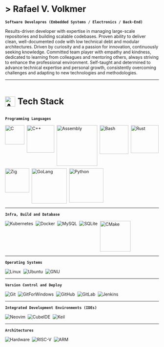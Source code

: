 # > Rafael V. Volkmer

**`Software Developres (Embedded Systems / Electronics / Back-End)`**

Results-driven developer with expertise in managing large-scale repositories and building scalable codebases. Proven ability to deliver clean, well-documented code with low technical debt and modular architectures. Driven by curiosity and a passion for innovation, continuously seeking knowledge. Committed team player with empathy and kindness, dedicated to learning from colleagues and mentoring others, always striving to enhance the professional environment. Self-taught and determined to advance technical expertise and personal growth, consistently overcoming challenges and adapting to new technologies and methodologies.

---

<!-- Título principal com GIF e texto lado a lado -->
<h1 style="display: inline-flex; align-items: center; gap: 8px;">
  <img 
    src="https://user-images.githubusercontent.com/74038190/212284087-bbe7e430-757e-4901-90bf-4cd2ce3e1852.gif"
    width="33"
    style="vertical-align: middle;"
    alt="Animated"
  />
  <span style="font-size: 28px; font-weight: bold;">Tech Stack</span>
</h1>


**`Programming Languages`**
<div style="display: flex; flex-wrap: wrap; gap: 8px;">
  <img 
    src="https://img.shields.io/badge/C-white?style=flat-square&logo=c&logoColor=%23A8B9CC&labelColor=%23161b22&color=%23161b22"
    alt="C"
    width="63"
  />
  <img 
    src="https://img.shields.io/badge/C++-white?style=flat-square&logo=cplusplus&logoColor=%2300599C&labelColor=%23161b22&color=%23161b22"
    alt="C++"
    width="90"
  />
  <img 
    src="https://img.shields.io/badge/Assembly-white?style=flat-square&logo=assemblyscript&logoColor=%23007AAC&labelColor=%23161b22&color=%23161b22"
    alt="Assembly"
    width="133"
  />
  <img 
    src="https://img.shields.io/badge/Bash-white?style=flat-square&logo=gnubash&logoColor=%234EAA25&labelColor=%23161b22&color=%23161b22"
    alt="Bash"
    width="94"
  />
  <img 
    src="https://img.shields.io/badge/Rust-white?style=flat-square&logo=rust&logoColor=%23000000&labelColor=%23161b22&color=%23161b22"
    alt="Rust"
    width="91"
  />
  <img 
    src="https://img.shields.io/badge/Zig-white?style=flat-square&logo=zig&logoColor=%23F7A41D&labelColor=%23161b22&color=%23161b22"
    alt="Zig"
    width="79"
  />
  <img 
    src="https://img.shields.io/badge/GoLang-white?style=flat-square&logo=go&logoColor=%2300ADD8&labelColor=%23161b22&color=%23161b22"
    alt="GoLang"
    width="115"
  />
  <img 
    src="https://img.shields.io/badge/Python-white?style=flat-square&logo=python&logoColor=%233776AB&labelColor=%23161b22&color=%23161b22"
    alt="Python"
    width="112"
  />
</div>

---

**`Infra, Build and Database`**
<div style="display: flex; flex-wrap: wrap; gap: 8px;">
  <img
    src="https://img.shields.io/badge/Kubernetes-white?style=flat-square&logo=kubernetes&logoColor=%23326CE5&logoSize=32&labelColor=%23161b22&color=%23161b22&cacheSeconds=3600"
    alt="Kubernetes"
  />
  <img
    src="https://img.shields.io/badge/Docker-white?style=flat-square&logo=docker&logoColor=%232496ED&logoSize=32&labelColor=%23161b22&color=%23161b22&cacheSeconds=3600"
    alt="Docker"
  />
  <img
    src="https://img.shields.io/badge/MySql-white?style=flat-square&logo=mysql&logoColor=%234479A1&logoSize=32&labelColor=%23161b22&color=%23161b22&cacheSeconds=3600"
    alt="MySQL"
  />
  <img
    src="https://img.shields.io/badge/SQLite-white?style=flat-square&logo=sqlite&logoColor=%23003B57&logoSize=32&labelColor=%23161b22&color=%23161b22&cacheSeconds=3600"
    alt="SQLite"
  />
  <img
    src="https://img.shields.io/badge/Cmake-white?style=flat-square&logo=cmake&logoColor=%23064F8C&labelColor=%23161b22&color=%23161b22&cacheSeconds=3600"
    alt="CMake"
    width="100"
  />
</div>

---

**`Operating Systems`**
<div style="display: flex; flex-wrap: wrap; gap: 8px;">
  <img
    src="https://img.shields.io/badge/Linux-white?style=flat-square&logo=linux&logoColor=%23FCC624&labelColor=%23161b22&color=%23161b22&cacheSeconds=3600"
    alt="Linux"
  />
  <img
    src="https://img.shields.io/badge/Ubuntu-white?style=flat-square&logo=ubuntu&logoColor=%23E95420&logoSize=32&labelColor=%23161b22&color=%23161b22&cacheSeconds=3600"
    alt="Ubuntu"
  />
  <img
    src="https://img.shields.io/badge/GNU-white?style=flat-square&logo=gnu&logoColor=%23A42E2B&logoSize=32&labelColor=%23161b22&color=%23161b22&cacheSeconds=3600"
    alt="GNU"
  />
</div>

---

**`Version Control and Deploy`**
<div style="display: flex; flex-wrap: wrap; gap: 8px;">
  <img
    src="https://img.shields.io/badge/Git-white?style=flat-square&logo=git&logoColor=%23F05032&logoSize=32&labelColor=%23161b22&color=%23161b22&cacheSeconds=3600"
    alt="Git"
  />
  <img
    src="https://img.shields.io/badge/GitForWindows-white?style=flat-square&logo=gitforwindows&logoColor=%2380B3FF&logoSize=32&labelColor=%23161b22&color=%23161b22&cacheSeconds=3600"
    alt="GitForWindows"
  />
  <img
    src="https://img.shields.io/badge/GitHub-white?style=flat-square&logo=github&logoColor=%23181717&logoSize=32&labelColor=%23161b22&color=%23161b22&cacheSeconds=3600"
    alt="GitHub"
  />
  <img
    src="https://img.shields.io/badge/GitLab-white?style=flat-square&logo=gitlab&logoColor=%23FC6D26&logoSize=32&labelColor=%23161b22&color=%23161b22&cacheSeconds=3600"
    alt="GitLab"
  />
  <img
    src="https://img.shields.io/badge/Jenkins-white?style=flat-square&logo=jenkins&logoColor=%23D24939&logoSize=32&labelColor=%23161b22&color=%23161b22&cacheSeconds=3600"
    alt="Jenkins"
  />
</div>

---

**`Integrated Development Environments (IDEs)`**
<div style="display: flex; flex-wrap: wrap; gap: 8px;">
  <img
    src="https://img.shields.io/badge/Neovim-white?style=flat-square&logo=neovim&logoColor=%2357A143&logoSize=32&labelColor=%23161b22&color=%23161b22&cacheSeconds=3600"
    alt="Neovim"
  />
  <img
    src="https://img.shields.io/badge/CubeIDE-white?style=flat-square&logo=stmicroelectronics&logoColor=%2303234B&logoSize=32&labelColor=%23161b22&color=%23161b22&cacheSeconds=3600"
    alt="CubeIDE"
  />
  <img
    src="https://img.shields.io/badge/Keil-white?style=flat-square&logo=armkeil&logoColor=%23394049&logoSize=32&labelColor=%23161b22&color=%23161b22&cacheSeconds=3600"
    alt="Keil"
  />
</div>

---

**`Architectures`**
<div style="display: flex; flex-wrap: wrap; gap: 8px;">
  <img
    src="https://img.shields.io/badge/Hardware-white?style=flat-square&logo=opensourcehardware&logoColor=%230099B0&logoSize=32&labelColor=%23161b22&color=%23161b22&cacheSeconds=3600"
    alt="Hardware"
  />
  <img
    src="https://img.shields.io/badge/Risc--V-white?style=flat-square&logo=riscv&logoColor=%23283272&logoSize=32&labelColor=%23161b22&color=%23161b22&cacheSeconds=3600"
    alt="RISC-V"
  />
  <img
    src="https://img.shields.io/badge/ARM-white?style=flat-square&logo=arm&logoColor=%230091BD&logoSize=32&labelColor=%23161b22&color=%23161b22&cacheSeconds=3600"
    alt="ARM"
  />
</div>
